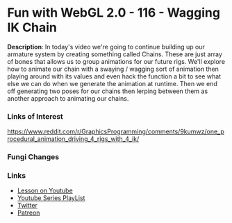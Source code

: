 # Fun with WebGL 2.0 - 116 - Wagging IK Chain
**Description**:
In today's video we're going to continue building up our armature system by creating something called Chains. These are just array of bones that allows us to group animations for our future rigs. We'll explore how to animate our chain with a swaying / wagging sort of animation then playing around with its values and even hack the function a bit to see what else we can do when we generate the animation at runtime. Then we end off generating two poses for our chains then lerping between them as another approach to animating our chains.


### Links of Interest

https://www.reddit.com/r/GraphicsProgramming/comments/9kumwz/one_procedural_animation_driving_4_rigs_with_4_ik/


### Fungi Changes


### Links
* [Lesson on Youtube](https://youtu.be/-fjI9da-NCI)
* [Youtube Series PlayList](https://www.youtube.com/playlist?list=PLMinhigDWz6emRKVkVIEAaePW7vtIkaIF)
* [Twitter](https://twitter.com/SketchpunkLabs)
* [Patreon](https://www.patreon.com/sketchpunk)